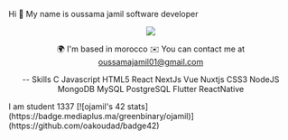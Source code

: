 Hi 👋 My name is oussama jamil
software developer

<div align="center">

![](https://camo.githubusercontent.com/992babdffd8c74a1502de375fbdf7e4d54773242/68747470733a2f2f6d656469612e67697068792e636f6d2f6d656469612f53576f536b4e36447854737a71494b4571762f67697068792e676966)

🌍  I'm based in morocco
✉️  You can contact me at oussamajamil01@gmail.com
  
 -- Skills
C Javascript  HTML5 React NextJs Vue Nuxtjs CSS3 NodeJS MongoDB MySQL PostgreSQL Flutter ReactNative
</div>
I am student 1337
[![ojamil's 42 stats](https://badge.mediaplus.ma/greenbinary/ojamil)](https://github.com/oakoudad/badge42)
